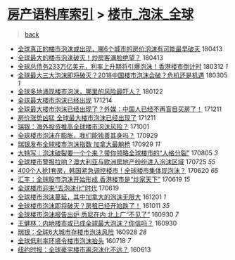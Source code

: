 [房产语料库索引](../../README.md)  > [楼市_泡沫_全球](楼市_泡沫_全球.md)
====
> [back](../README.md)

- [全球真正的楼市泡沫或出现，哪6个城市的房价泡沫有可能最早破灭](http://jkwz.applinzi.com/ittc/7091494451346408459.html#%E5%85%A8%E7%90%83%E7%9C%9F%E6%AD%A3%E7%9A%84%E6%A5%BC%E5%B8%82%E6%B3%A1%E6%B2%AB%E6%88%96%E5%87%BA%E7%8E%B0%EF%BC%8C%E5%93%AA6%E4%B8%AA%E5%9F%8E%E5%B8%82%E7%9A%84%E6%88%BF%E4%BB%B7%E6%B3%A1%E6%B2%AB%E6%9C%89%E5%8F%AF%E8%83%BD%E6%9C%80%E6%97%A9%E7%A0%B4%E7%81%AD) 180413  
- [全球最大的楼市泡沫破灭！炒房客满脸绝望？](http://jkwz.applinzi.com/ittc/7091458489170002954.html#%E5%85%A8%E7%90%83%E6%9C%80%E5%A4%A7%E7%9A%84%E6%A5%BC%E5%B8%82%E6%B3%A1%E6%B2%AB%E7%A0%B4%E7%81%AD%EF%BC%81%E7%82%92%E6%88%BF%E5%AE%A2%E6%BB%A1%E8%84%B8%E7%BB%9D%E6%9C%9B%EF%BC%9F) 180413  
- [全球总债务233万亿美元，利率上升期将引爆泡沫！香港楼市倒计时](http://jkwz.applinzi.com/ittc/7079579464977875975.html#%E5%85%A8%E7%90%83%E6%80%BB%E5%80%BA%E5%8A%A1233%E4%B8%87%E4%BA%BF%E7%BE%8E%E5%85%83%EF%BC%8C%E5%88%A9%E7%8E%87%E4%B8%8A%E5%8D%87%E6%9C%9F%E5%B0%86%E5%BC%95%E7%88%86%E6%B3%A1%E6%B2%AB%EF%BC%81%E9%A6%99%E6%B8%AF%E6%A5%BC%E5%B8%82%E5%80%92%E8%AE%A1%E6%97%B6) 180312 *1* 
- [全球最大三大泡沫即将破灭？2018中国楼市泡沫会破？危机还是机遇](http://jkwz.applinzi.com/ittc/7076980594506728455.html#%E5%85%A8%E7%90%83%E6%9C%80%E5%A4%A7%E4%B8%89%E5%A4%A7%E6%B3%A1%E6%B2%AB%E5%8D%B3%E5%B0%86%E7%A0%B4%E7%81%AD%EF%BC%9F2018%E4%B8%AD%E5%9B%BD%E6%A5%BC%E5%B8%82%E6%B3%A1%E6%B2%AB%E4%BC%9A%E7%A0%B4%EF%BC%9F%E5%8D%B1%E6%9C%BA%E8%BF%98%E6%98%AF%E6%9C%BA%E9%81%87) 180305 *1* 
- [全球多地涌现楼市泡沫，哪里的风险最吓人？](http://jkwz.applinzi.com/ittc/7061435053718897675.html#%E5%85%A8%E7%90%83%E5%A4%9A%E5%9C%B0%E6%B6%8C%E7%8E%B0%E6%A5%BC%E5%B8%82%E6%B3%A1%E6%B2%AB%EF%BC%8C%E5%93%AA%E9%87%8C%E7%9A%84%E9%A3%8E%E9%99%A9%E6%9C%80%E5%90%93%E4%BA%BA%EF%BC%9F) 180122  
- [全球最大楼市泡沫已经出现](http://jkwz.applinzi.com/ittc/7046948106027926545.html#%E5%85%A8%E7%90%83%E6%9C%80%E5%A4%A7%E6%A5%BC%E5%B8%82%E6%B3%A1%E6%B2%AB%E5%B7%B2%E7%BB%8F%E5%87%BA%E7%8E%B0) 171214  
- [全球最大楼市泡沫已经出现了？外媒：中国人已经不再盲目买房了！](http://jkwz.applinzi.com/ittc/7045892746655564816.html#%E5%85%A8%E7%90%83%E6%9C%80%E5%A4%A7%E6%A5%BC%E5%B8%82%E6%B3%A1%E6%B2%AB%E5%B7%B2%E7%BB%8F%E5%87%BA%E7%8E%B0%E4%BA%86%EF%BC%9F%E5%A4%96%E5%AA%92%EF%BC%9A%E4%B8%AD%E5%9B%BD%E4%BA%BA%E5%B7%B2%E7%BB%8F%E4%B8%8D%E5%86%8D%E7%9B%B2%E7%9B%AE%E4%B9%B0%E6%88%BF%E4%BA%86%EF%BC%81) 171211  
- [房价涨势凶猛 全球最大楼市泡沫已经出现了](http://jkwz.applinzi.com/ittc/7045757329197237264.html#%E6%88%BF%E4%BB%B7%E6%B6%A8%E5%8A%BF%E5%87%B6%E7%8C%9B+%E5%85%A8%E7%90%83%E6%9C%80%E5%A4%A7%E6%A5%BC%E5%B8%82%E6%B3%A1%E6%B2%AB%E5%B7%B2%E7%BB%8F%E5%87%BA%E7%8E%B0%E4%BA%86) 171211  
- [瑞银：海外投资推高全球楼市泡沫风险？](http://jkwz.applinzi.com/ittc/7019457732132996112.html#%E7%91%9E%E9%93%B6%EF%BC%9A%E6%B5%B7%E5%A4%96%E6%8A%95%E8%B5%84%E6%8E%A8%E9%AB%98%E5%85%A8%E7%90%83%E6%A5%BC%E5%B8%82%E6%B3%A1%E6%B2%AB%E9%A3%8E%E9%99%A9%EF%BC%9F) 171001  
- [全球楼市泡沫在膨胀，我们能独善其身吗？](http://jkwz.applinzi.com/ittc/7018838606511342608.html#%E5%85%A8%E7%90%83%E6%A5%BC%E5%B8%82%E6%B3%A1%E6%B2%AB%E5%9C%A8%E8%86%A8%E8%83%80%EF%BC%8C%E6%88%91%E4%BB%AC%E8%83%BD%E7%8B%AC%E5%96%84%E5%85%B6%E8%BA%AB%E5%90%97%EF%BC%9F) 170929  
- [瑞银发布全球楼市泡沫指数 加拿大最躺枪](http://jkwz.applinzi.com/ittc/7018792050156373009.html#%E7%91%9E%E9%93%B6%E5%8F%91%E5%B8%83%E5%85%A8%E7%90%83%E6%A5%BC%E5%B8%82%E6%B3%A1%E6%B2%AB%E6%8C%87%E6%95%B0+%E5%8A%A0%E6%8B%BF%E5%A4%A7%E6%9C%80%E8%BA%BA%E6%9E%AA) 170929 *11* 
- [大特写｜泡沫破裂要一个个来？带你领略全球楼市的“人格分裂”](http://jkwz.applinzi.com/ittc/6998217971175261200.html#%E5%A4%A7%E7%89%B9%E5%86%99%EF%BD%9C%E6%B3%A1%E6%B2%AB%E7%A0%B4%E8%A3%82%E8%A6%81%E4%B8%80%E4%B8%AA%E4%B8%AA%E6%9D%A5%EF%BC%9F%E5%B8%A6%E4%BD%A0%E9%A2%86%E7%95%A5%E5%85%A8%E7%90%83%E6%A5%BC%E5%B8%82%E7%9A%84%E2%80%9C%E4%BA%BA%E6%A0%BC%E5%88%86%E8%A3%82%E2%80%9D) 170805 *3* 
- [全球楼市警报拉响？澳大利亚与欧洲房地产纷纷进入泡沫区域](http://jkwz.applinzi.com/ittc/6994216457037415441.html#%E5%85%A8%E7%90%83%E6%A5%BC%E5%B8%82%E8%AD%A6%E6%8A%A5%E6%8B%89%E5%93%8D%EF%BC%9F%E6%BE%B3%E5%A4%A7%E5%88%A9%E4%BA%9A%E4%B8%8E%E6%AC%A7%E6%B4%B2%E6%88%BF%E5%9C%B0%E4%BA%A7%E7%BA%B7%E7%BA%B7%E8%BF%9B%E5%85%A5%E6%B3%A1%E6%B2%AB%E5%8C%BA%E5%9F%9F) 170725 *55* 
- [400个人抢1套房，韩国紧急调控楼市！全球楼市集体现泡沫？](http://jkwz.applinzi.com/ittc/6981295153426727940.html#400%E4%B8%AA%E4%BA%BA%E6%8A%A21%E5%A5%97%E6%88%BF%EF%BC%8C%E9%9F%A9%E5%9B%BD%E7%B4%A7%E6%80%A5%E8%B0%83%E6%8E%A7%E6%A5%BC%E5%B8%82%EF%BC%81%E5%85%A8%E7%90%83%E6%A5%BC%E5%B8%82%E9%9B%86%E4%BD%93%E7%8E%B0%E6%B3%A1%E6%B2%AB%EF%BC%9F) 170620 *65* 
- [汇丰：全球股市泡沫开始形成 香港楼市是“炒家天下”](http://jkwz.applinzi.com/ittc/6980857727185060869.html#%E6%B1%87%E4%B8%B0%EF%BC%9A%E5%85%A8%E7%90%83%E8%82%A1%E5%B8%82%E6%B3%A1%E6%B2%AB%E5%BC%80%E5%A7%8B%E5%BD%A2%E6%88%90+%E9%A6%99%E6%B8%AF%E6%A5%BC%E5%B8%82%E6%98%AF%E2%80%9C%E7%82%92%E5%AE%B6%E5%A4%A9%E4%B8%8B%E2%80%9D) 170619 *15* 
- [全球楼市迎来“去泡沫化”时代](http://jkwz.applinzi.com/ittc/6980789859319809029.html#%E5%85%A8%E7%90%83%E6%A5%BC%E5%B8%82%E8%BF%8E%E6%9D%A5%E2%80%9C%E5%8E%BB%E6%B3%A1%E6%B2%AB%E5%8C%96%E2%80%9D%E6%97%B6%E4%BB%A3) 170619  
- [全球楼市泡沫蔓延，其中加拿大的泡沫无限大](http://jkwz.applinzi.com/ittc/6906696540394882053.html#%E5%85%A8%E7%90%83%E6%A5%BC%E5%B8%82%E6%B3%A1%E6%B2%AB%E8%94%93%E5%BB%B6%EF%BC%8C%E5%85%B6%E4%B8%AD%E5%8A%A0%E6%8B%BF%E5%A4%A7%E7%9A%84%E6%B3%A1%E6%B2%AB%E6%97%A0%E9%99%90%E5%A4%A7) 161201 *1* 
- [全球楼市泡沫即将破灭？房租已经开始跌了！](http://jkwz.applinzi.com/ittc/6887667893843526660.html#%E5%85%A8%E7%90%83%E6%A5%BC%E5%B8%82%E6%B3%A1%E6%B2%AB%E5%8D%B3%E5%B0%86%E7%A0%B4%E7%81%AD%EF%BC%9F%E6%88%BF%E7%A7%9F%E5%B7%B2%E7%BB%8F%E5%BC%80%E5%A7%8B%E8%B7%8C%E4%BA%86%EF%BC%81) 161011 *35* 
- [全球楼市泡沫报告出炉  悉尼在内 北上广“不见了”](http://jkwz.applinzi.com/ittc/6883613089743766532.html#%E5%85%A8%E7%90%83%E6%A5%BC%E5%B8%82%E6%B3%A1%E6%B2%AB%E6%8A%A5%E5%91%8A%E5%87%BA%E7%82%89++%E6%82%89%E5%B0%BC%E5%9C%A8%E5%86%85+%E5%8C%97%E4%B8%8A%E5%B9%BF%E2%80%9C%E4%B8%8D%E8%A7%81%E4%BA%86%E2%80%9D) 160930 *7* 
- [王健林：内地楼市或已成全球最大泡沫？你信吗？](http://jkwz.applinzi.com/ittc/6883316754339595268.html#%E7%8E%8B%E5%81%A5%E6%9E%97%EF%BC%9A%E5%86%85%E5%9C%B0%E6%A5%BC%E5%B8%82%E6%88%96%E5%B7%B2%E6%88%90%E5%85%A8%E7%90%83%E6%9C%80%E5%A4%A7%E6%B3%A1%E6%B2%AB%EF%BC%9F%E4%BD%A0%E4%BF%A1%E5%90%97%EF%BC%9F) 160930  
- [瑞银：全球6大城市存楼市泡沫风险](http://jkwz.applinzi.com/ittc/6882853991909688325.html#%E7%91%9E%E9%93%B6%EF%BC%9A%E5%85%A8%E7%90%836%E5%A4%A7%E5%9F%8E%E5%B8%82%E5%AD%98%E6%A5%BC%E5%B8%82%E6%B3%A1%E6%B2%AB%E9%A3%8E%E9%99%A9) 160928 *28* 
- [全球低利率环境令楼市泡沫抬头](http://jkwz.applinzi.com/ittc/6856226455536796676.html#%E5%85%A8%E7%90%83%E4%BD%8E%E5%88%A9%E7%8E%87%E7%8E%AF%E5%A2%83%E4%BB%A4%E6%A5%BC%E5%B8%82%E6%B3%A1%E6%B2%AB%E6%8A%AC%E5%A4%B4) 160718 *7* 
- [纽约时报：全球豪宅楼市离泡沫化不远？](http://jkwz.applinzi.com/ittc/6839546296511497220.html#%E7%BA%BD%E7%BA%A6%E6%97%B6%E6%8A%A5%EF%BC%9A%E5%85%A8%E7%90%83%E8%B1%AA%E5%AE%85%E6%A5%BC%E5%B8%82%E7%A6%BB%E6%B3%A1%E6%B2%AB%E5%8C%96%E4%B8%8D%E8%BF%9C%EF%BC%9F) 160613  
